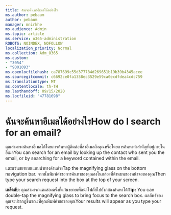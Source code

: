 ```yaml
---
title: ฉันจะค้นหาอีเมลได้อย่างไร
ms.author: pebaum
author: pebaum
manager: mnirkhe
ms.audience: Admin
ms.topic: article
ms.service: o365-administration
ROBOTS: NOINDEX, NOFOLLOW
localization_priority: Normal
ms.collection: Adm_O365
ms.custom:
- "3054"
- "9001093"
ms.openlocfilehash: ca787699c55d377784d269651b19b39b4345acee
ms.sourcegitcommit: c6692ce0fa1358ec3529e59ca0ecdfdea4cdc759
ms.translationtype: MT
ms.contentlocale: th-TH
ms.lasthandoff: 09/15/2020
ms.locfileid: "47781698"
---
```

# <a name="how-do-i-search-for-an-email"></a><span data-ttu-id="cb9a9-102">ฉันจะค้นหาอีเมลได้อย่างไร</span><span class="sxs-lookup"><span data-stu-id="cb9a9-102">How do I search for an email?</span></span>

<span data-ttu-id="cb9a9-103">คุณสามารถค้นหาอีเมลได้โดยการค้นหาผู้ติดต่อที่ส่งอีเมลถึงคุณหรือโดยการค้นหาคำสำคัญที่อยู่ภายในอีเมล</span><span class="sxs-lookup"><span data-stu-id="cb9a9-103">You can search for an email by looking up the contact who sent you the email, or by searching for a keyword contained within the email.</span></span>

<span data-ttu-id="cb9a9-104">แตะแว่นขยายบนแถบนำทางด้านล่าง</span><span class="sxs-lookup"><span data-stu-id="cb9a9-104">Tap the magnifying glass on the bottom navigation bar.</span></span> <span data-ttu-id="cb9a9-105">จากนั้นพิมพ์คำขอการค้นหาของคุณลงในกล่องที่ด้านบนของหน้าจอของคุณ</span><span class="sxs-lookup"><span data-stu-id="cb9a9-105">Then type your search request into the box at the top of your screen.</span></span> 

<span data-ttu-id="cb9a9-106">**เคล็ดลับ:** คุณสามารถแตะสองครั้งที่แว่นขยายเพื่อนำโฟกัสไปยังกล่องค้นหาได้</span><span class="sxs-lookup"><span data-stu-id="cb9a9-106">**Tip:** You can double-tap the magnifying glass to bring focus to the search box.</span></span> <span data-ttu-id="cb9a9-107">ผลลัพธ์ของคุณจะปรากฏขึ้นขณะที่คุณพิมพ์คำขอของคุณ</span><span class="sxs-lookup"><span data-stu-id="cb9a9-107">Your results will appear as you type your request.</span></span> 
